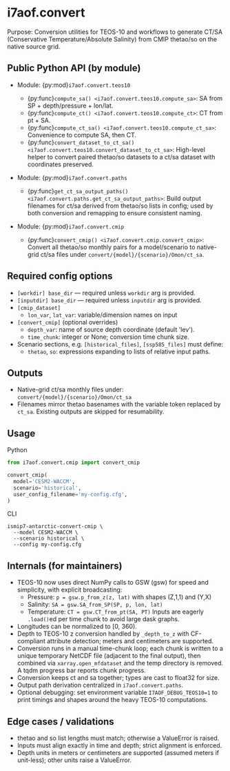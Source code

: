 # i7aof.convert

Purpose: Conversion utilities for TEOS-10 and workflows to generate CT/SA
(Conservative Temperature/Absolute Salinity) from CMIP thetao/so on the native
source grid.

## Public Python API (by module)

- Module: {py:mod}`i7aof.convert.teos10`
  - {py:func}`compute_sa() <i7aof.convert.teos10.compute_sa>`:
      SA from SP + depth/pressure + lon/lat.
  - {py:func}`compute_ct() <i7aof.convert.teos10.compute_ct>`:
      CT from pt + SA.
  - {py:func}`compute_ct_sa() <i7aof.convert.teos10.compute_ct_sa>`:
      Convenience to compute SA, then CT.
  - {py:func}`convert_dataset_to_ct_sa() <i7aof.convert.teos10.convert_dataset_to_ct_sa>`:
      High-level helper to convert paired thetao/so datasets to a ct/sa
      dataset with coordinates preserved.

- Module: {py:mod}`i7aof.convert.paths`
  - {py:func}`get_ct_sa_output_paths() <i7aof.convert.paths.get_ct_sa_output_paths>`:
      Build output filenames for ct/sa derived from thetao/so lists in config;
      used by both conversion and remapping to ensure consistent naming.

- Module: {py:mod}`i7aof.convert.cmip`
  - {py:func}`convert_cmip() <i7aof.convert.cmip.convert_cmip>`:
      Convert all thetao/so monthly pairs for a model/scenario to native-grid
      ct/sa files under ``convert/{model}/{scenario}/Omon/ct_sa``.

## Required config options

- `[workdir] base_dir` — required unless ``workdir`` arg is provided.
- `[inputdir] base_dir` — required unless ``inputdir`` arg is provided.
- `[cmip_dataset]`
  - `lon_var`, `lat_var`: variable/dimension names on input
- `[convert_cmip]` (optional overrides)
  - `depth_var`: name of source depth coordinate (default 'lev').
  - `time_chunk`: integer or None; conversion time chunk size.
- Scenario sections, e.g. `[historical_files]`, `[ssp585_files]` must define:
  - `thetao`, `so`: expressions expanding to lists of relative input paths.

## Outputs

- Native-grid ct/sa monthly files under:
  ``convert/{model}/{scenario}/Omon/ct_sa``
- Filenames mirror thetao basenames with the variable token replaced by
  ``ct_sa``. Existing outputs are skipped for resumability.

## Usage

Python
```python
from i7aof.convert.cmip import convert_cmip

convert_cmip(
  model='CESM2-WACCM',
  scenario='historical',
  user_config_filename='my-config.cfg',
)
```

CLI
```text
ismip7-antarctic-convert-cmip \
  --model CESM2-WACCM \
  --scenario historical \
  --config my-config.cfg
```

## Internals (for maintainers)

- TEOS-10 now uses direct NumPy calls to GSW (gsw) for speed and simplicity,
  with explicit broadcasting:
  - Pressure: `p = gsw.p_from_z(z, lat)` with shapes (Z,1,1) and (Y,X)
  - Salinity: `SA = gsw.SA_from_SP(SP, p, lon, lat)`
  - Temperature: `CT = gsw.CT_from_pt(SA, PT)`
  Inputs are eagerly `.load()`ed per time chunk to avoid large dask graphs.
- Longitudes can be normalized to [0, 360).
- Depth to TEOS-10 z conversion handled by `_depth_to_z` with CF-compliant
  attribute detection; meters and centimeters are supported.
- Conversion runs in a manual time-chunk loop; each chunk is written to a
  unique temporary NetCDF file (adjacent to the final output), then combined
  via `xarray.open_mfdataset` and the temp directory is removed. A tqdm
  progress bar reports chunk progress.
- Conversion keeps ct and sa together; types are cast to float32 for size.
- Output path derivation centralized in `i7aof.convert.paths`.
- Optional debugging: set environment variable `I7AOF_DEBUG_TEOS10=1` to
  print timings and shapes around the heavy TEOS-10 computations.

## Edge cases / validations

- thetao and so list lengths must match; otherwise a ValueError is raised.
- Inputs must align exactly in time and depth; strict alignment is enforced.
- Depth units in meters or centimeters are supported (assumed meters if
  unit-less); other units raise a ValueError.
